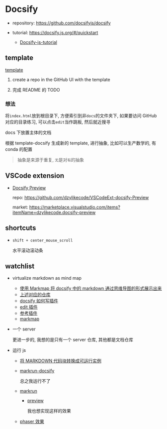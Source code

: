 # Docsify

- repository: https://github.com/docsifyjs/docsify
- tutorial: https://docsify.js.org/#/quickstart

  - [Docsify-js-tutorial](https://github.com/MichaelCurrin/docsify-js-tutorial)

## template

<a class="Repos" target="_blank" href="./template.html">template</a>

1. create a repo in the GitHub UI with the template

2. 完成 README 的 TODO

### 想法

将`index.html`放到根目录下, 方便索引到非`docs`的文件夹下, 如果要访问 GitHub 对应的目录练习, 可以点击`edit`当作跳板, 然后就近搜寻

docs 下放置主体的文档

根据 template-docsify 生成新的 template, 进行抽象, 比如可以生产数学的, 有 conda 的配置

> 抽象是来源于重复, `无`是对`有`的抽象

## VSCode extension

- [Docsify Preview](https://dzylikecode.github.io/VSCodeExt-docsify-Preview/#/)

  repo: https://github.com/dzylikecode/VSCodeExt-docsify-Preview

  market: https://marketplace.visualstudio.com/items?itemName=dzylikecode.docsify-preview

## shortcuts

- `shift + center_mouse_scroll`

  水平滚动滚动条

## watchlist

- virtualize markdown as mind map

  - [使用 Markmap 将 docsify 中的 markdown 通过思维导图的形式展示出来](https://zhuanlan.zhihu.com/p/352795634)
  - [上述对应的仓库](https://gitee.com/xsro/college-notes/)
  - [docsify 如何写插件](https://docsify.js.org/#/plugins)
  - [edit 插件](https://github.com/njleonzhang/docsify-edit-on-github)
  - [参考插件](https://github.com/njleonzhang/docsify-edit-on-github/blob/master/index.js)
  - [markmap](https://github.com/gera2ld/markmap/tree/master/packages/markmap-autoloader#markmap-autoloader)

- 一个 server

  更进一步的, 我想的是只有一个 server 仓库, 其他都是文档仓库

- 运行 js

  - [将 MARKDOWN 代码块转换成可运行实例](https://smohan.net/blog/xbbqk9)
  - [markrun-docsify](https://github.com/markrun/markrun-docsify)

    总之我运行不了

  - [markrun](https://github.com/markrun/markrun)

    - [preview](https://markrun.github.io/markrun/)

      我也想实现这样的效果

  - [phaser 效果](https://phaser.io/examples/v3/view/actions/grid-align)
